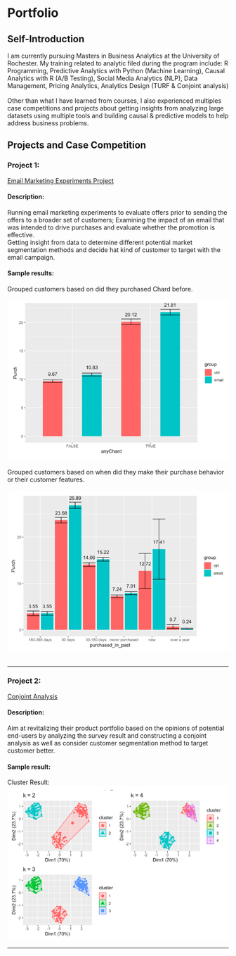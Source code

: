 # Portfolio


## Self-Introduction
I am currently pursuing Masters in Business Analytics at the University of Rochester. My training related to analytic filed during the program include: R Programming, Predictive Analytics with Python (Machine Learning), Causal Analytics with R (A/B Testing), Social Media Analytics (NLP), Data Management, Pricing Analytics, Analytics Design (TURF & Conjoint analysis) 
<br><br>
Other than what I have learned from courses, I also experienced multiples case competitions and projects about getting insights from analyzing large datasets using multiple tools and building causal & predictive models to help address business problems. 


## Projects and Case Competition 

### Project 1: 
[Email Marketing Experiments Project](/sample_page)
#### Description: 
Running email marketing experiments to evaluate offers prior to sending the offers to a broader set of customers; Examining the impact of an email that was intended to drive purchases and evaluate whether the promotion is effective.
<br> Getting insight from data to determine different potential market segmentation methods and decide hat kind of customer to target with the email campaign.

#### Sample results: 
Grouped customers based on did they purchased Chard before. 
<br><br>
<img src="images/sliec_dice_1.png"/>
<br><br>
Grouped customers based on when did they make their purchase behavior or their customer features.
<br><br>
<img src="images/slice_dice.png"/>
<br><br>

---
### Project 2:
[Conjoint Analysis](/project2)
#### Description:
Aim at revitalizing their product portfolio based on the opinions of potential end-users by analyzing the survey result and constructing a conjoint analysis as well as consider customer segmentation method to target customer better.
#### Sample result:
Cluster Result:
<br>
<img src="images/project2_sample.png?raw=true"/>

---



